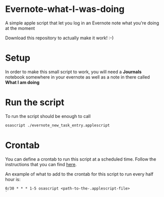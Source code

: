 # Evernote-what-I-was-doing
A simple apple script that let you log in an Evernote note what you're doing at the moment

Download this repository to actually make it work! :-)

# Setup

In order to make this small script to work, you will need a **Journals** notebook somewhere in your evernote as well as a note in there called **What I am doing**

# Run the script
To run the script should be enough to call
```bash
osascript ./evernote_new_task_entry.applescript
```

# Crontab
You can define a crontab to run this script at a scheduled time. Follow the instructions that you can find [here](https://ole.michelsen.dk/blog/schedule-jobs-with-crontab-on-mac-osx.html).

An example of what to add to the crontab for this script to run every half hour is:
```
0/30 * * * 1-5 osascript <path-to-the-.applescript-file>
`
